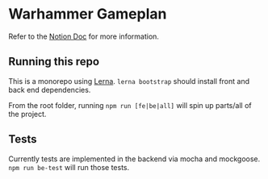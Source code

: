 # Warhammer Gameplan

Refer to the [Notion Doc](https://www.notion.so/hamgames/Warhammer-Gameplan-44f28933c8e04718b88b9a04ef6f4670) for more information.

## Running this repo

This is a monorepo using [Lerna](https://lerna.js.org/).
`lerna bootstrap` should install front and back end dependencies.

From the root folder, running `npm run [fe|be|all]` will spin up parts/all of the project.

## Tests

Currently tests are implemented in the backend via mocha and mockgoose. `npm run be-test` will run those tests.
